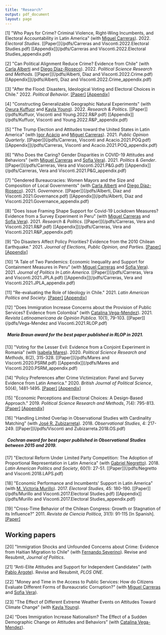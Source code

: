 ```yaml
---
title: "Research"
output: pdf_document
layout: page
---
```


[1] "Who Pays for Crime? Criminal Violence, Right-Wing Incumbents, and Electoral Accountability in Latin America" (with [Miguel Carreras](https://www.miguelcarreras.com/)). 2022. *Electoral Studies*. [[Paper]](/pdfs/Carreras and Visconti.2022.Electoral Studies.pdf) [[Appendix]](/pdfs/Carreras and Visconti.2022.Electoral Studies_appendix.pdf) 

[2] "Can Political Alignment Reduce Crime? Evidence from Chile" (with [Carla Alberti](http://www.cienciapolitica.uc.cl/profesores/planta-academica/alberti-carla) and [Diego Díaz-Rioseco](http://gobierno.uc.cl/es/escuela2/profesores/49-diaz-diego)). 2022. *Political Science Research and Methods*. [[Paper]](/pdfs/Alberti, Diaz and Visconti.2022.Crime.pdf) [[Appendix]](/pdfs/Alberti, Diaz and Visconti.2022.Crime_appendix.pdf)  

[3] "After the Flood: Disasters, Ideological Voting and Electoral Choices in Chile." 2022. *Political Behavior*. [[Paper]](/pdfs/Visconti.2022.POBE.pdf) [[Appendix]](/pdfs/Visconti.2022.POBE_appendix.pdf)   

[4] "Constructing Generalizable Geographic Natural Experiments" (with [Owura Kuffuor](https://www.cla.purdue.edu/directory/profiles/owura-kuffuor.html) and [Kayla Young](https://www.cla.purdue.edu/directory/profiles/kayla-young.html)). 2022. *Research & Politics*. [[Paper]](/pdfs/Kuffuor, Visconti and Young.2022.R&P.pdf) [[Appendix]](/pdfs/Kuffuor, Visconti and Young.2022.R&P_appendix.pdf)  

[5] "The Trump Election and Attitudes toward the United States in Latin America" (with [Igor Acácio](https://ucriverside.academia.edu/IgorAcacio) and [Miguel Carreras](https://www.miguelcarreras.com/)). 2021. *Public Opinion Quarterly*. [[Paper]](/pdfs/Carreras, Visconti and Acacio.2021.POQ.pdf) [[Appendix]](/pdfs/Carreras, Visconti and Acacio.2021.POQ_appendix.pdf) 

[6] "Who Does the Caring?  Gender Disparities in COVID-19 Attitudes and Behaviors" (with [Miguel Carreras](https://www.miguelcarreras.com/) and [Sofia Vera](https://www.sofiabvera.com/)). 2021. *Politics & Gender*. [[Paper]](/pdfs/Carreras, Vera and Visconti.2021.P&G.pdf) [[Appendix]](/pdfs/Carreras, Vera and Visconti.2021.P&G_appendix.pdf) 

[7] "Gendered Bureaucracies: Women Mayors and the Size and Composition of Local Governments" (with [Carla Alberti](http://www.cienciapolitica.uc.cl/profesores/planta-academica/alberti-carla) and [Diego Díaz-Rioseco](https://gobierno.uc.cl/es/escuela2/profesores/49-diaz-diego)). 2021. *Governance*. [[Paper]](/pdfs/Alberti, Diaz and Visconti.2021.Governance.pdf) [[Appendix]](/pdfs/Alberti, Diaz and Visconti.2021.Governance_appendix.pdf)

[8] "Does Issue Framing Shape Support for Covid-19 Lockdown Measures? Evidence from a Survey Experiment in
Peru" (with [Miguel Carreras](https://www.miguelcarreras.com/) and [Sofia Vera](https://www.sofiabvera.com/)). 2021. *Research & Politics*. [[Paper]](/pdfs/Carreras, Vera and Visconti.2021.R&P.pdf) [[Appendix]](/pdfs/Carreras, Vera and Visconti.2021.R&P_appendix.pdf)  

[9] "Do Disasters Affect Policy Priorities? Evidence from the 2010 Chilean Earthquake." 2021. *Journal of Elections, Public Opinion, and Parties*. [[Paper]](/pdfs/Visconti.2021.JEPOP.pdf) [[Appendix]](/pdfs/Visconti.2021.JEPOP_appendix.pdf) 

[10] "A Tale of Two Pandemics: Economic Inequality and Support for Containment Measures in Peru" (with [Miguel Carreras](https://www.miguelcarreras.com/) and [Sofia Vera](https://www.sofiabvera.com/)). 2021. *Journal of Politics In Latin America*. [[Paper]](/pdfs/Carreras, Vera and Visconti.2021.JPLA.pdf) [[Appendix]](/pdfs/Carreras, Vera and Visconti.2021.JPLA_appendix.pdf) 

[11] "Re-evaluating the Role of Ideology in Chile." 2021. *Latin American Politics and Society*. [[Paper]](/pdfs/Visconti.2021.LAPS.pdf) [[Appendix]](/pdfs/Visconti.2021.LAPS_appendix.pdf)

[12] "Does Immigration Increase Concerns about the Provision of Public Services? Evidence from Colombia" (with [Catalina Vega-Mendez](https://cla.purdue.edu/academic/polsci/people/graduate-students.html)). 2021. *Revista Latinoamericana de Opinión Pública.* 10(1), 79-103. [[Paper]](/pdfs/Vega-Mendez and Visconti.2021.RLOP.pdf) 

##### &nbsp; María Braun award for the best paper published in RLOP in 2021.

[13] "Voting for the Lesser Evil: Evidence from a Conjoint Experiment in Romania" (with [Isabela Mares](https://politicalscience.yale.edu/people/isabela-mares)). 2020. *Political Science Research and Methods*, 8(2), 315-328. [[Paper]](/pdfs/Mares and Visconti.2020.PSRM.pdf) [[Appendix]](/pdfs/Mares and Visconti.2020.PSRM_appendix.pdf)

[14] "Policy Preferences after Crime Victimization: Panel and Survey Evidence from Latin America." 2020. *British Journal of Political Science*, 50(4), 1481-1495. [[Paper]](/pdfs/Visconti.2019.BJPS.pdf) [[Appendix]](/pdfs/Visconti.2019.BJPS_appendix.pdf)

[15] "Economic Perceptions and Electoral Choices: A Design-Based Approach." 2019. *Political Science Research and Methods*, 7(4): 795-813. [[Paper]](/pdfs/Visconti.2019.PSRM.pdf) [[Appendix]](/pdfs/Visconti.2019.PSRM_appendix.pdf)

[16] "Handling Limited Overlap in Observational Studies with Cardinality Matching" (with [José R. Zubizarreta](http://jrzubizarreta.com/)). 2018. *Observational Studies*, 4: 217-249. [[Paper]](/pdfs/Visconti and Zubizarreta.2018.OS.pdf)

##### &nbsp; Cochran award for best paper published in Observational Studies between 2015 and 2019.

[17] "Electoral Reform Under Limited Party Competition: The Adoption of Proportional Representation in Latin America" (with [Gabriel Negretto](http://www.cienciapolitica.uc.cl/profesores/planta-academica/negretto-gabriel)). 2018. *Latin American Politics and Society*, 60(1): 27-51. [[Paper]](/pdfs/Negretto and Visconti.2018.LAPS.pdf)

[18] "Economic Performance and Incumbents' Support in Latin America" (with [M. Victoria Murillo](https://mariavictoriamurillo.com/)). 2017. *Electoral Studies*, 45: 180-190. [[Paper]](/pdfs/Murillo and Visconti.2017.Electoral Studies.pdf) [[Appendix]](/pdfs/Murillo and Visconti.2017.Electoral Studies_appendix.pdf) 

[19] "Cross-Time Behavior of the Chilean Congress: Growth or Stagnation of its Influence?" 2011. *Revista de Ciencia Política*, 31(1): 91-115 [In Spanish]. 
[[Paper]](/pdfs/Visconti.2011.RCP.pdf)

## Working papers

[20] "Immigration Shocks and Unfounded Concerns about Crime: Evidence from Haitian Migration to Chile" (with [Fernando Severino](https://cas.illinoisstate.edu/faculty_staff/profile.php?ulid=fseveri)). Revise and Resubmit, *Journal of Politics*.

[21] “Anti-Elite Attitudes and Support for Independent Candidates” (with [Pablo Argote](https://pabloargote.github.io/)). Revise and Resubmit, *PLOS ONE*.

[22] "Money and Time in the Access to Public Services: How do Citizens Evaluate Different Forms of Bureaucratic Corruption?" (with [Miguel Carreras](https://www.miguelcarreras.com/) and [Sofia Vera](https://www.sofiabvera.com/)). 

[23] "The Effect of Different Extreme Weather Events on Attitudes Toward Climate Change" (with [Kayla Young](https://cla.purdue.edu/directory/profiles/kayla-young.html)).

[24] “Does Immigration Increase Nationalism? The Effect of a Sudden Demographic Change on Attitudes and Behaviors” (with [Catalina Vega-Mendez](https://cla.purdue.edu/academic/polsci/people/graduate-students.html)).

